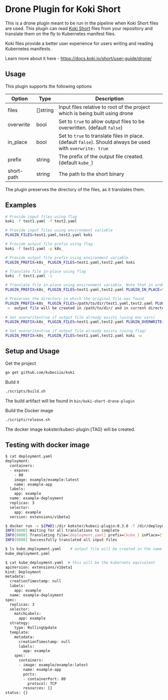 # Drone Plugin for Koki Short

This is a drone plugin meant to be run in the pipeline when Koki Short files are used. This plugin can read [Koki Short](https://www.koki.io) files from your repository and translate them on the fly to Kubernetes manifest files. 

Koki files provide a better user experience for users writing and reading Kubernetes manifests. 

Learn more about it here - https://docs.koki.io/short/user-guide/drone/

## Usage

This plugin supports the following options

| Option | Type | Description | 
|--------|------|-------------|
| files  | []string | Input files relative to root of the project which is being built using drone |
| overwrite | bool | Set to `true` to allow output files to be overwritten. (default `false`) |
| in_place | bool | Set to `true` to translate files in place. (default `false`). Should always be used with `overwrite: true` |
| prefix | string | The prefix of the output file created. (default `kube_`) |
| short-path | string | The path to the short binary |

The plugin preserves the directory of the files, as it translates them. 

## Examples

```bash
# Provide input files using flag
koki -f test1.yaml -f test2.yaml

# Provide input files using environment variable
PLUGIN_FILES=test1.yaml,test2.yaml koki 

# Provide output file prefix using flag
koki -f test1.yaml -p k8s_

# Provide output file prefix using environment variable
PLUGIN_PREFIX=k8s_ PLUGIN_FILES=test1.yaml,test2.yaml koki

# Translate file in-place using flag
koki -f test1.yaml -i

# Translate file in-place using environment variable. Note that in order to convert in-place, overwrite should be set to true 
PLUGIN_PREFIX=k8s_ PLUGIN_FILES=test1.yaml,test2.yaml PLUGIN_IN_PLACE=true PLUGIN_OVERWRITE=true koki

# Preserves the directory in which the original file was found
PLUGIN_PREFIX=k8s_ PLUGIN_FILES=/path/to/dir/test1.yaml,test2.yaml PLUGIN_IN_PLACE=true koki
 >  output file will be created in /path/to/dir/ and in current directory
 
# Set overwrite=true if output file already exists (using env vars)
PLUGIN_PREFIX=k8s_ PLUGIN_FILES=test1.yaml,test2.yaml PLUGIN_OVERWRITE=true koki

# Set overwrite=true if output file already exists (using flag)
PLUGIN_PREFIX=k8s_ PLUGIN_FILES=test1.yaml,test2.yaml koki -w
```

## Setup and Usage

Get the project

```bash
go get github.com/kubeciio/koki
```

Build it

```bash
./scripts/build.sh
```

The build artifact will be found in `bin/koki-short-drone-plugin`

Build the Docker image

```bash
./scripts/release.sh
```

The docker image kokster/kubeci-plugin:{TAG} will be created.

## Testing with docker image

```bash
$ cat deployment.yaml
deployment:
  containers:
  - expose:
    - 80
    image: example/example:latest
    name: example-app
  labels:
    app: example
  name: example-deployment
  replicas: 3
  selector:
    app: example
  version: extensions/v1beta1

$ docker run -v ${PWD}:/dir kokster/kubeci-plugin:0.3.0 -f /dir/deployment.yaml
INFO[0000] Waiting for all translations to complete     
INFO[0000] Translating file=[deployment.yaml] prefix=[kube_] inPlace=[false] overwrite=[true] 
INFO[0000] Successfully translated all input files 

$ ls kube_deployment.yaml    # output file will be created in the same directory
kube_deployment.yaml

$ cat kube_deployment.yaml  # this will be the kubernets equivalent
apiVersion: extensions/v1beta1
kind: Deployment
metadata:
  creationTimestamp: null
  labels:
    app: example
  name: example-deployment
spec:
  replicas: 3
  selector:
    matchLabels:
      app: example
  strategy:
    type: RollingUpdate
  template:
    metadata:
      creationTimestamp: null
      labels:
        app: example
    spec:
      containers:
      - image: example/example:latest
        name: example-app
        ports:
        - containerPort: 80
          protocol: TCP
        resources: {}
status: {}
```
